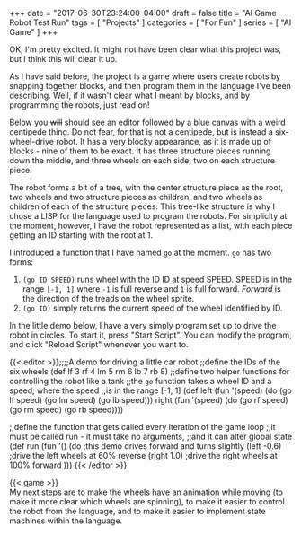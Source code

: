 +++
date = "2017-06-30T23:24:00-04:00"
draft = false
title = "AI Game Robot Test Run"
tags = [ "Projects" ]
categories = [ "For Fun" ]
series = [ "AI Game" ]
+++

OK, I'm pretty excited. It might not have been clear what this project was,
but I think this will clear it up.
<!--more-->
As I have said before, the project is a game where users create robots
by snapping together blocks, and then program them in the language I've been
describing. Well, if it wasn't clear what I meant by blocks, and by programming
the robots, just read on!

Below you <s>will</s> should see an editor followed by a blue canvas with
a weird centipede thing. Do not fear, for that is not a centipede, but
is instead a six-wheel-drive robot. It has a very blocky appearance, as it
is made up of blocks - nine of them to be exact.
It has three structure pieces running
down the middle, and three wheels on each side, two on each structure piece.

The robot forms a bit of a tree, with the center structure piece as the root,
two wheels and two structure pieces as children, and two wheels as children
of each of the structure pieces. This tree-like structure is why I chose 
a LISP for the language used to program the robots.
For simplicity at the moment, however, I
have the robot represented as a list, with each piece getting an ID starting
with the root at 1.

I introduced a function that I have named `go` at the moment.
`go` has two forms:  
 1. `(go ID SPEED)` runs wheel with the ID ID at speed SPEED. SPEED is in the range `[-1, 1]` where `-1` is full reverse and `1` is full forward. *Forward* is the direction of the treads on the wheel sprite.  
 2. `(go ID)` simply returns the current speed of the wheel identified by ID.

In the little demo below, I have a very simply program set up to drive the
robot in circles. To start it, press "Start Script". You can modify the program,
and click "Reload Script" whenever you want to.

{{< editor >}};;;;A demo for driving a little car robot
;;define the IDs of the six wheels
(def lf 3 rf 4 lm 5 rm 6 lb 7 rb 8)
;;define two helper functions for controlling the robot like a tank
;;the `go` function takes a wheel ID and a speed, where the speed
;;is in the range [-1, 1]
(def left  (fun '(speed) (do (go lf speed) (go lm speed) (go lb speed)))
     right (fun '(speed) (do (go rf speed) (go rm speed) (go rb speed))))

;;define the function that gets called every iteration of the game loop
;;it must be called run - it must take no arguments,
;;and it can alter global state
(def run (fun '() (do   ;this demo drives forward and turns slightly
  (left -0.6)           ;drive the left wheels at 60% reverse
  (right 1.0)           ;drive the right wheels at 100% forward
)))
{{< /editor >}}

{{< game >}}
<br> 
My next steps are to make the wheels have an animation while moving (to make it
more clear which wheels are spinning), to make it easier
to control the robot from the language, and to make it easier to implement
state machines within the language.
